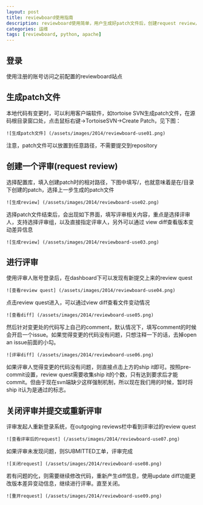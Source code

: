 ```yaml
---
layout: post
title: reviewboard使用指南
description: reviewboard使用简单，用户生成好patch文件后，创建request review，指定相应reviewer进行审查，系统会发邮件通知，最后审查通过后便可以commit了。
categories: 运维
tags: [reviewboard, python, apache]
---
```


## 登录 ##
使用注册的账号访问之前配置的reviewboard站点
## 生成patch文件 ##
本地代码有变更时，可以利用客户端软件，如tortoise SVN生成patch文件，在源码根目录窗口处，点击鼠标右键->TortoiseSVN->Create Patch，见下图：

	![生成patch文件] (/assets/images/2014/reviewboard-use01.png)

注意，patch文件可以放置到任意路径，不需要提交到repository

## 创建一个评审(request review) ##

选择配置库，填入创建patch时的相对路径，下图中填写/，也就意味着是在/目录下创建的patch，选择上一步生成的patch文件

	![生成review] (/assets/images/2014/reviewboard-use02.png)

选择patch文件结束后，会出现如下界面，填写评审相关内容，重点是选择评审人，支持选择评审组，以及直接指定评审人，另外可以通过 view diff查看版本变动差异信息

	![生成review] (/assets/images/2014/reviewboard-use03.png)

## 进行评审 ##

使用评审人账号登录后，在dashboard下可以发现有新提交上来的review quest

	![查看review quest] (/assets/images/2014/reviewboard-use04.png)

点击review quest进入，可以通过view diff查看文件变动情况

	![查看diff] (/assets/images/2014/reviewboard-use05.png)

然后针对变更处的代码写上自己的comment，默认情况下，填写comment的时候会开启一个issue。如果觉得变更的代码没有问题，只想注释一下的话，去掉open an issue前面的小勾。

	![评审diff] (/assets/images/2014/reviewboard-use06.png)

如果评审人觉得变更的代码没有问题，则直接点击上方的ship it即可。按照pre-commit设置，review quest需要收集ship it的个数，只有达到要求后才能commit。但由于现在svn端缺少这样强制机制，所以现在我们用的时候，暂时将ship it认为是通过的标志。

## 关闭评审并提交或重新评审 ##

评审发起人重新登录系统，在outgoging reviews栏中看到评审过的review quest

	![查看评审后的request] (/assets/images/2014/reviewboard-use07.png)

如果评审未发现问题，则SUBMITTED工单，评审完成

	![关闭request] (/assets/images/2014/reviewboard-use08.png)

若有问题的化，则需要继续修改代码，重新产生diff信息，使用update diff功能更改版本差异变动信息，继续进行评审。直至关闭。

	![重开request] (/assets/images/2014/reviewboard-use09.png)